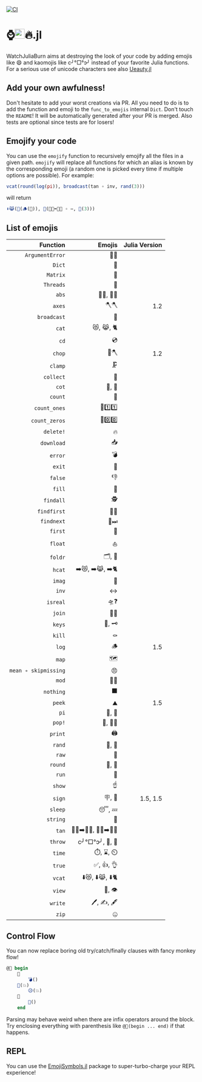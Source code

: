 [![CI](https://github.com/theogf/WatchJuliaBurn.jl/actions/workflows/CI.yml/badge.svg)](https://github.com/theogf/WatchJuliaBurn.jl/actions/workflows/CI.yml)
# ⌚<img src="https://raw.githubusercontent.com/JuliaLang/julia/main/doc/src/assets/julia.ico" height="26"/>🔥.jl

WatchJuliaBurn aims at destroying the look of your code by adding emojis like :smile: and kaomojis like c╯°□°ↄ╯ instead of your favorite Julia functions.
For a serious use of unicode characters see also [Ueauty.jl](https://gitlab.com/ExpandingMan/Ueauty.jl)


## Add your own awfulness!

Don't hesitate to add your worst creations via PR. All you need to do is to add the function and emoji to the `func_to_emojis` internal `Dict`. Don't touch the `README`!
It will be automatically generated after your PR is merged. Also tests are optional since tests are for losers!

## Emojify your code

You can use the `emojify` function to recursively emojify all the files in a given path. `emojify` will replace all functions for which an alias is known
by the corresponding emoji (a random one is picked every time if multiple options are possible).
For example:
```julia
vcat(round(log(pi)), broadcast(tan ∘ inv, rand(3)))
```
will return
```julia
⬇️😹(🔵(🪵(🍰)), 📡(👩🏻➡️👩🏽 ∘ ↔, 🎲(3)))
```

## List of emojis

|             Function |         Emojis | Julia Version |
| --------------------:| --------------:| -------------:|
|      `ArgumentError` |             💬🚨 |               |
|               `Dict` |              📖 |               |
|             `Matrix` |              🔢 |               |
|            `Threads` |              🧵 |               |
|                `abs` |         👔💪, 🎽💪 |               |
|               `axes` |             🪓🪓 |           1.2 |
|          `broadcast` |              📡 |               |
|                `cat` |        😻, 😹, 🐈 |               |
|                 `cd` |              💿 |               |
|               `chop` |             🌳🪓 |           1.2 |
|              `clamp` |             🗜️ |               |
|            `collect` |              🧺 |               |
|                `cot` |           🧥, 🥼 |               |
|              `count` |              🧮 |               |
|         `count_ones` |        🧮1️⃣1️⃣ |               |
|        `count_zeros` |        🧮0️⃣0️⃣ |               |
|            `delete!` |              🔥 |               |
|           `download` |              📥 |               |
|              `error` |              💣 |               |
|               `exit` |              🚪 |               |
|              `false` |              👎 |               |
|               `fill` |              🚰 |               |
|            `findall` |             🕵️ |               |
|          `findfirst` |             🔎🥇 |               |
|           `findnext` |             🔎⏭ |               |
|              `first` |              🥇 |               |
|              `float` |             ⛵️ |               |
|              `foldr` |           🗂, 📁 |               |
|               `hcat` |  ➡️😻, ➡️😹, ➡️🐈 |               |
|               `imag` |              🔮 |               |
|                `inv` |              ↔ |               |
|             `isreal` |             🛸❓ |               |
|               `join` |             🚪🚶 |               |
|               `keys` |           🔑, 🗝 |               |
|               `kill` |             ⚰️ |               |
|                `log` |              🪵 |           1.5 |
|                `map` |              🗺 |               |
| `mean ∘ skipmissing` |              😠 |               |
|                `mod` |             🛵🔧 |               |
|            `nothing` |              ⬛ |               |
|               `peek` |             ⛰️ |           1.5 |
|                 `pi` |           🥧, 🍰 |               |
|               `pop!` |          🍾, 🏹🎈 |               |
|              `print` |             🖨️ |               |
|               `rand` |           🎰, 🎲 |               |
|                `raw` |              🥩 |               |
|              `round` |           🎠, 🔵 |               |
|                `run` |              🏃 |               |
|               `show` |             ☝️ |               |
|               `sign` |           🪧, 🚏 |      1.5, 1.5 |
|              `sleep` |           😴, 💤 |               |
|             `string` |              🎻 |               |
|                `tan` | 🧑🏻➡️🧑🏽, 👩🏻➡️👩🏽 |               |
|              `throw` |  c╯°□°ↄ╯, 🤮, 🚮 |               |
|               `time` |      ⏱️, ⌛, ⏲️ |               |
|               `true` |        ✅, 👍, 👌 |               |
|               `vcat` |  ⬇️😻, ⬇️😹, ⬇️🐈 |               |
|               `view` |          👀, 👁️ |               |
|              `write` |     🖊️, ✍️, 🖋️ |               |
|                `zip` |              🤐 |               |
## Control Flow
You can now replace boring old try/catch/finally clauses with fancy monkey flow!
```julia
@🐒 begin
    🙈
    	💣()
    🙊(💥)
    	😥(💥)
    🙉
    	🍌()
    end
```
Parsing may behave weird when there are infix operators around the block. Try enclosing everything with parenthesis like `@🐒(begin ... end)` if that happens.

## REPL

You can use the [EmojiSymbols.jl](https://github.com/wookay/EmojiSymbols.jl) package to super-turbo-charge your REPL experience!

